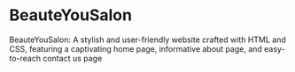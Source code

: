 # BeauteYouSalon
BeauteYouSalon: A stylish and user-friendly website crafted with HTML and CSS, featuring a captivating home page, informative about page, and easy-to-reach contact us page
